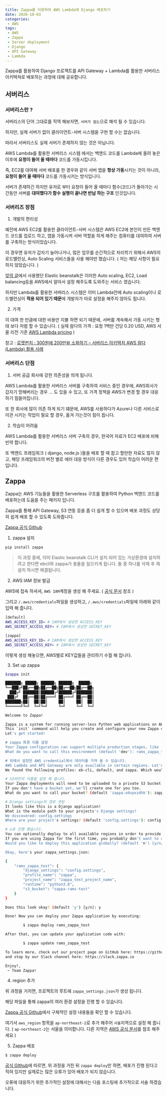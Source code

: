 ```yaml
---
title: Zappa를 이용하여 AWS Lambda에 Django 배포하기
date: 2020-10-03
categories:
 - AWS
tags:
 - AWS
 - Zappa
 - Server deployment
 - Django
 - API Gateway
 - Lambda
---
```


Zappa를 활용하여 Django 프로젝트를 API Gateway + Lambda를 활용한 서버리스 아키텍쳐로 배포하는 과정에 대해 공유합니다. 

<!-- more -->

## 서버리스

### 서버리스란 ?

서버리스의 단어 그대로를 직역 해보자면, `서버가 없는`으로 해석 될 수 있습니다. 

하지만, 실제 서버가 없이 클라이언트-서버 시스템을 구현 할 수는 없습니다. 

따라서 서버리스도 실제 서버가 존재하지 않는 것은 아닙니다. 

AWS Lambda를 활용한 서버리스 시스템 에서는 백엔드 코드를 Lambda에 올려 놓은 이후에 **요청이 들어 올 때마다** 코드를 가동시킵니다. 

즉, EC2를 대여해 서버 배포를 한 경우와 같이 서버 앱을 **항상 가동**시키는 것이 아니라, **요청이 들어 올 때마다** 코드를 가동시키는 방식입니다. 

서버가 존재하긴 하지만 유저로 부터 요청이 들어 올 때마다 함수(코드)가 돌아가는 시간동안 서버를 **대여했다가 함수 실행이 끝나면 반납 하는 구조** 인것입니다.  

### 서버리즈 장점 

1. 개발의 편리성 

예전에 AWS EC2를 활용한 클라이언트-서버 시스템은 AWS EC2에 본인이 만든 백엔드 코드를 업로드 하고, 앱을 가동시켜 서버 역할을 하게 해주는 컴퓨터를 대여하여 서버를 구축하는 방식이었습니다. 

이 경우엔 유저가 갑자기 늘어나거나, 많은 업무를 순간적으로 처리학기 위해서 AWS의 로드밸런싱, Auto Scaling 서비스들을 사용 해야만 했습니다. ( 저는 해당 사항이 필요 하지 않았습니다. )

[앞의 글](https://kangraemin.github.io/aws/2020/09/23/elasticbeanstalk/)에서 사용했던 Elastic beanstalk은 이러한 Auto scaling, EC2, Load balancing등을 AWS에서 알아서 설정 해주도록 도와주는 서비스 였습니다. 

하지만 Lambda를 활용한 서버리스 시스템은 이미 Lambda안에 Auto scaling이나 로드밸런싱이 **적용 되어 있기 때문**에 개발자가 따로 설정을 해주지 않아도 됩니다.

2. 가격

이 대여 한 만큼에 대한 비용만 지불 하면 되기 때문에, 서버를 계속해서 가동 시키는 형태 보다 저렴 할 수 있습니다. ( 실제 람다의 가격 : 요청 1백만 건당 0.20 USD, AWS 서울 리전 기준 [AWS Lambda pricing](https://aws.amazon.com/ko/lambda/pricing/) )

참고 : [로켓펀치 : 300원에 200만뷰 소화하기 – 서버리스 아키텍처 AWS 람다(Lambda) 활용 사례](https://blog.rocketpunch.com/2017/07/02/2-million-pv-with-300-krw/)

### 서버리스 단점

1. 서버 공급 회사에 강한 의존성을 띄게 됩니다. 

AWS Lambda를 활용한 서버리스 서버를 구축하여 서비스 중인 경우에, AWS회사가 갑자기 망해버리는 경우 ... 도 있을 수 있고, 또 가격 정책을 AWS가 변경 할 경우 대응 하기 힘들어집니다. 

또 한 회사에 많이 의존 하게 되기 떄문에, AWS를 사용하다가 Azure나 다른 서비스로 이관 시키는 작업이 필요 할 경우, 옮겨 가는것이 힘이 듭니다. 

2. 학습이 어려움 

AWS Lambda를 활용한 서버리스 서버 구축의 경우, 한국어 자료가 EC2 배포에 비해 빈약 합니다. 

또 백엔드 프레임워크 ( django, node.js )들을 배포 할 때 참고 할만한 자료도 많지 않고, 해당 프레임워크의 버전 별로 에러 대응 방식이 다른 경우도 있어 학습이 어려운 편입니다. 

## Zappa 

Zappa는 AWS 기능들을 활용한 Serverless 구조를 활용하여 Python 백엔드 코드를 배포하는데 도움을 주는 패키지 입니다. 

Zappa를 통해 API Gateway, S3 연동 등을 좀 더 쉽게 할 수 있으며 배포 과정도 상당히 쉽게 배포 할 수 있도록 도와줍니다. 

[Zappa 공식 Github](https://github.com/Miserlou/Zappa)

1. zappa 설치 

```bash
pip install zappa 
```

> 이 과정 중에, 이미 Elastic beanstalk CLI가 설치 되어 있는 가상환경에 설치하려고 한다면 ebcli와 zappa가 충돌을 일으키게 됩니다. 둘 중 하나를 삭제 후 재설치 하시면 해결됩니다. 

2. AWS IAM 정보 발급 

AWS에 접속 하셔셔, `AWS IAM`계정을 생성 해 주세요. ( [공식 문서](https://docs.aws.amazon.com/ko_kr/IAM/latest/UserGuide/introduction.html) 참조 )

그리고 `/.aws/credentials`파일을 생성하고, `/.aws/credentials`파일에 아래와 같이 입력 해 줍니다.

```bash
[default]
AWS_ACCESS_KEY_ID= # IAM에서 생성한 ACCESS_KEY
AWS_SECRET_ACCESS_KEY= # IAM에서 생성한 SECRET_KEY

[zappa]
AWS_ACCESS_KEY_ID= # IAM에서 생성한 ACCESS_KEY
AWS_SECRET_ACCESS_KEY= # IAM에서 생성한 SECRET_KEY
```

이렇게 생성 해놓으면, AWS별로 KEY값들을 관리하기 수월 해 집니다. 

3. Set up zappa

```bash
$zappa init

███████╗ █████╗ ██████╗ ██████╗  █████╗
╚══███╔╝██╔══██╗██╔══██╗██╔══██╗██╔══██╗
  ███╔╝ ███████║██████╔╝██████╔╝███████║
 ███╔╝  ██╔══██║██╔═══╝ ██╔═══╝ ██╔══██║
███████╗██║  ██║██║     ██║     ██║  ██║
╚══════╝╚═╝  ╚═╝╚═╝     ╚═╝     ╚═╝  ╚═╝

Welcome to Zappa!

Zappa is a system for running server-less Python web applications on AWS Lambda and AWS API Gateway.
This `init` command will help you create and configure your new Zappa deployment.
Let's get started!

# zappa 화경 이름 설정 
Your Zappa configuration can support multiple production stages, like 'dev', 'staging', and 'production'.
What do you want to call this environment (default 'dev'): rams_zappa_test

# 위에서 설정한 AWS credential에서 데이터를 가져 올 수 있습니다.  
AWS Lambda and API Gateway are only available in certain regions. Let's check to make sure you have a profile set up in one that will work.
We found the following profiles: eb-cli, default, and zappa. Which would you like us to use? (default 'default'): zappa

# S3버킷의 이름을 설정 해 줍니다. 
Your Zappa deployments will need to be uploaded to a private S3 bucket.
If you don't have a bucket yet, we'll create one for you too.
What do you want to call your bucket? (default 'zappa-o4vpxzdhk'): zappa-rams-test

# Django settings의 경로 셋팅 
It looks like this is a Django application!
What is the module path to your projects's Django settings?
We discovered: config.settings
Where are your project's settings? (default 'config.settings'): config.settings

# n로 진행 했습니다. 
You can optionally deploy to all available regions in order to provide fast global service.
If you are using Zappa for the first time, you probably don't want to do this!
Would you like to deploy this application globally? (default 'n') [y/n/(p)rimary]: n

Okay, here's your zappa_settings.json:

{
    "rams_zappa_test": {
        "django_settings": "config.settings",
        "profile_name": "zappa",
        "project_name": "zappa_test_project_name",
        "runtime": "python3.8",
        "s3_bucket": "zappa-rams-test"
    }
}

Does this look okay? (default 'y') [y/n]: y

Done! Now you can deploy your Zappa application by executing:

        $ zappa deploy rams_zappa_test

After that, you can update your application code with:

        $ zappa update rams_zappa_test

To learn more, check out our project page on GitHub here: https://github.com/Miserlou/Zappa
and stop by our Slack channel here: https://slack.zappa.io

Enjoy!,
 ~ Team Zappa!
```

4. region 추가 

위 과정을 거치면, 프로젝트의 루트에 `zappa_settings.json`가 생성 됩니다. 

해당 파일을 통해 zappa의 여러 환경 설정을 진행 할 수 있습니다. 

[Zappa 공식 Github](https://github.com/Miserlou/Zappa#advanced-settings)에서 구체적인 설정 내용들을 확인 할 수 있습니다. 

여기서 `aws_region` 항목을 `ap-northeast-2`로 추가 해주어 `서울`지역으로 설정 해 줍니다. ( `ap-northeast-2`는 서울을 의미합니다. 다른 지역은 [AWS 공식 문서](https://docs.aws.amazon.com/ko_kr/AWSEC2/latest/UserGuide/using-regions-availability-zones.html)를 참조 해주세요 )

5. Zappa 배포

```bash
$ zappa deploy
```

[공식 GIthub](https://github.com/Miserlou/Zappa#advanced-settings)에 따르면, 위 과정을 거친 뒤 `zappa deploy`만 하면, 배포가 진행 된다고 적혀 있지만 실제로는 많은 오류가 있어 배포가 되지 않습니다.  

오류에 대응하기 위한 추가적인 설정에 대해서는 다음 포스팅에 추가적으로 서술 하겠습니다. 




